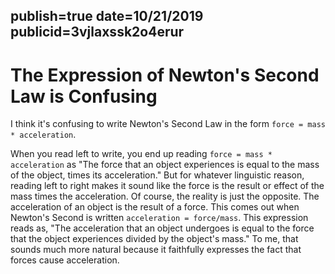 publish=true
date=10/21/2019
publicid=3vjlaxssk2o4erur
---
# The Expression of Newton's Second Law is Confusing

I think it's confusing to write Newton's Second Law in the form `force = mass * acceleration`.

When you read left to write, you end up reading `force = mass * acceleration` as "The force that an object experiences is equal to the mass of the object, times its acceleration." But for whatever linguistic reason, reading left to right makes it sound like the force is the result or effect of the mass times the acceleration. Of course, the reality is just the opposite. The acceleration of an object is the result of a force. This comes out when Newton's Second is written `acceleration = force/mass`. This expression reads as, "The acceleration that an object undergoes is equal to the force that the object experiences divided by the object's mass." To me, that sounds much more natural because it faithfully expresses the fact that forces cause acceleration.
